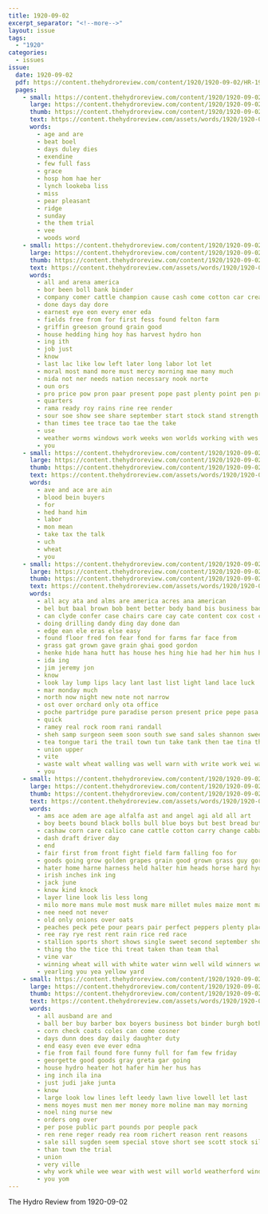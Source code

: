 ```yaml
---
title: 1920-09-02
excerpt_separator: "<!--more-->"
layout: issue
tags:
  - "1920"
categories:
  - issues
issue:
  date: 1920-09-02
  pdf: https://content.thehydroreview.com/content/1920/1920-09-02/HR-1920-09-02.pdf
  pages:
    - small: https://content.thehydroreview.com/content/1920/1920-09-02/small/HR-1920-09-02-01.jpg
      large: https://content.thehydroreview.com/content/1920/1920-09-02/large/HR-1920-09-02-01.jpg
      thumb: https://content.thehydroreview.com/content/1920/1920-09-02/thumbnails/HR-1920-09-02-01.jpg
      text: https://content.thehydroreview.com/assets/words/1920/1920-09-02/HR-1920-09-02-01.txt
      words:
        - age and are
        - beat boel
        - days duley dies
        - exendine
        - few full fass
        - grace
        - hosp hom hae her
        - lynch lookeba liss
        - miss
        - pear pleasant
        - ridge
        - sunday
        - the them trial
        - vee
        - woods word
    - small: https://content.thehydroreview.com/content/1920/1920-09-02/small/HR-1920-09-02-02.jpg
      large: https://content.thehydroreview.com/content/1920/1920-09-02/large/HR-1920-09-02-02.jpg
      thumb: https://content.thehydroreview.com/content/1920/1920-09-02/thumbnails/HR-1920-09-02-02.jpg
      text: https://content.thehydroreview.com/assets/words/1920/1920-09-02/HR-1920-09-02-02.txt
      words:
        - all and arena america
        - bor been boll bank binder
        - company comer cattle champion cause cash come cotton car cream
        - done days day dore
        - earnest eye eon every ener eda
        - fields free from for first fess found felton farm
        - griffin greeson ground grain good
        - house hedding hing hoy has harvest hydro hon
        - ing ith
        - job just
        - know
        - last lac like low left later long labor lot let
        - moral most mand more must mercy morning mae many much
        - nida not ner needs nation necessary nook norte
        - oun ors
        - pro price pow pron paar present pope past plenty point pen primrose pay
        - quarters
        - rama ready roy rains rine ree render
        - sour soe show see share september start stock stand strength sade said
        - than times tee trace tao tae the take
        - use
        - weather worms windows work weeks won worlds working with wes will way
        - you
    - small: https://content.thehydroreview.com/content/1920/1920-09-02/small/HR-1920-09-02-03.jpg
      large: https://content.thehydroreview.com/content/1920/1920-09-02/large/HR-1920-09-02-03.jpg
      thumb: https://content.thehydroreview.com/content/1920/1920-09-02/thumbnails/HR-1920-09-02-03.jpg
      text: https://content.thehydroreview.com/assets/words/1920/1920-09-02/HR-1920-09-02-03.txt
      words:
        - ave and ace are ain
        - blood bein buyers
        - for
        - hed hand him
        - labor
        - mon mean
        - take tax the talk
        - uch
        - wheat
        - you
    - small: https://content.thehydroreview.com/content/1920/1920-09-02/small/HR-1920-09-02-04.jpg
      large: https://content.thehydroreview.com/content/1920/1920-09-02/large/HR-1920-09-02-04.jpg
      thumb: https://content.thehydroreview.com/content/1920/1920-09-02/thumbnails/HR-1920-09-02-04.jpg
      text: https://content.thehydroreview.com/assets/words/1920/1920-09-02/HR-1920-09-02-04.txt
      words:
        - all acy ata and alms are america acres ana american
        - bel but baal brown bob bent better body band bis business badger barn barber bye barry bank both
        - can clyde confer case chairs care cay cate content cox cost con county cal city cry car cheap
        - doing drilling dandy ding day done dan
        - edge ean ele eras else easy
        - found floor fred fon fear fond for farms far face from
        - grass gat grown gave grain ghai good gordon
        - henke hide hana hutt has house hes hing hie had her him hus hand howd hydro
        - ida ing
        - jim jeremy jon
        - know
        - look lay lump lips lacy lant last list light land lace luck
        - mar monday much
        - north now night new note not narrow
        - ost over orchard only ota office
        - poche partridge pure paradise person present price pepe pasa pos
        - quick
        - ramey real rock room rani randall
        - sheh samp surgeon seem soon south swe sand sales shannon sweet shed steady sina she see sott strange sea scout stock service second smart small silos sim slight sonia
        - tea tongue tari the trail town tun take tank then tae tina than
        - union upper
        - vite
        - waste walt wheat walling was well warn with write work wei wall worthy won westcott will water
        - you
    - small: https://content.thehydroreview.com/content/1920/1920-09-02/small/HR-1920-09-02-05.jpg
      large: https://content.thehydroreview.com/content/1920/1920-09-02/large/HR-1920-09-02-05.jpg
      thumb: https://content.thehydroreview.com/content/1920/1920-09-02/thumbnails/HR-1920-09-02-05.jpg
      text: https://content.thehydroreview.com/assets/words/1920/1920-09-02/HR-1920-09-02-05.txt
      words:
        - ams ace adem are age alfalfa ast and angel agi ald all art
        - boy beets bound black bolls bull blue boys but best bread butcher bring better broom brown barley bost
        - cashaw corn care calico cane cattle cotton carry change cabbage ches class cake colt colts
        - dash draft driver day
        - end
        - fair first from front fight field farm falling foo for
        - goods going grow golden grapes grain good grown grass guy gorn
        - hater home harne harness held halter him heads horse hard hydro horn
        - irish inches ink ing
        - jack june
        - know kind knock
        - layer line look lis less long
        - milo more mans mule most musk mare millet mules maize mont made must
        - nee need not never
        - old only onions over oats
        - peaches peck pete pour pears pair perfect peppers plenty place post pop pickles part person pearl
        - ree ray rye rest rent rain rice red race
        - stallion sports short shows single sweet second september shown suit stock stalk seed ship speltz standard sae shadow show smooth
        - thing tho the tice thi treat taken than team thal
        - vine var
        - winning wheat will with white water winn well wild winners work
        - yearling you yea yellow yard
    - small: https://content.thehydroreview.com/content/1920/1920-09-02/small/HR-1920-09-02-06.jpg
      large: https://content.thehydroreview.com/content/1920/1920-09-02/large/HR-1920-09-02-06.jpg
      thumb: https://content.thehydroreview.com/content/1920/1920-09-02/thumbnails/HR-1920-09-02-06.jpg
      text: https://content.thehydroreview.com/assets/words/1920/1920-09-02/HR-1920-09-02-06.txt
      words:
        - all ausband are and
        - ball ber buy barber box boyers business bot binder burgh both baba bros boyer
        - corn check coats coles can come cosner
        - days dunn does day daily daughter duty
        - end easy even eve ever edna
        - fie from fail found fore funny full for fam few friday
        - georgette good goods gray greta gar going
        - house hydro heater hot hafer him her hus has
        - ing inch ila ina
        - just judi jake junta
        - know
        - large look low lines left leedy lawn live lowell let last
        - mens moyes must men mer money more moline man may morning
        - noel ning nurse new
        - orders ong over
        - per pose public part pounds por people pack
        - ren rene reger ready rea room richert reason rent reasons
        - sale sill sugden seem special stove short see scott stock silks sou sugar supply silk sell shantz suits sacks september such sie
        - than town the trial
        - union
        - very ville
        - why work while wee wear with west will world weatherford window
        - you yom
---
```


The Hydro Review from 1920-09-02

<!--more-->

